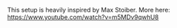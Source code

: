 This setup is heavily inspired by Max Stoiber. More here: https://www.youtube.com/watch?v=m5MDv9qwhU8
